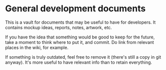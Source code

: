 General development documents
=============================

This is a vault for documents that may be useful to have for developers.  It
contains mockup ideas, reports, notes, artwork, etc.

If you have the idea that something would be good to keep for the future, take
a moment to think where to put it, and commit. Do link from relevant places
in the wiki, for example.

If something is truly outdated, feel free to remove it (there's still a copy in
git anyway). It's more useful to have relevant info than to retain everything.
